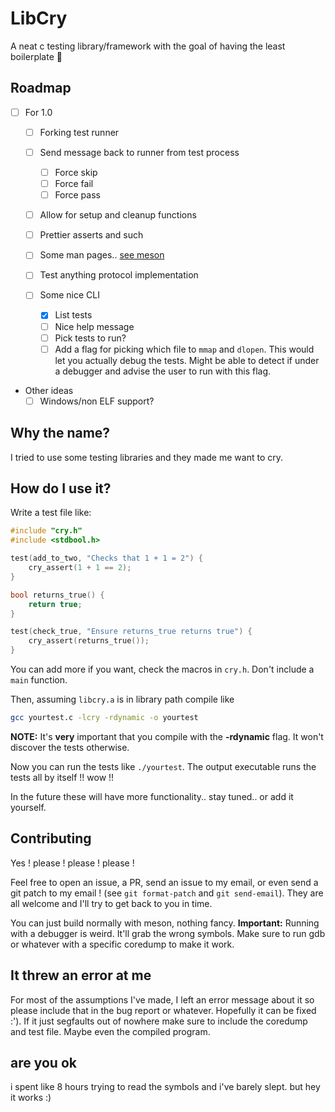 # LibCry

A neat c testing library/framework with the goal of having the least boilerplate 🥲

## Roadmap

- [ ] For 1.0

  - [ ] Forking test runner
  - [ ] Send message back to runner from test process

    - [ ] Force skip
    - [ ] Force fail
    - [ ] Force pass

  - [ ] Allow for setup and cleanup functions
  - [ ] Prettier asserts and such
  - [ ] Some man pages.. [see meson](https://mesonbuild.com/Installing.html)
  - [ ] Test anything protocol implementation
  - [ ] Some nice CLI

    - [x] List tests
    - [ ] Nice help message
    - [ ] Pick tests to run?
    - [ ] Add a flag for picking which file to `mmap` and `dlopen`. This would
          let you actually debug the tests. Might be able to detect if under a
          debugger and advise the user to run with this flag.

- Other ideas
  - [ ] Windows/non ELF support?

## Why the name?

I tried to use some testing libraries and they made me want to cry.

## How do I use it?

Write a test file like:

```c
#include "cry.h"
#include <stdbool.h>

test(add_to_two, "Checks that 1 + 1 = 2") {
    cry_assert(1 + 1 == 2);
}

bool returns_true() {
    return true;
}

test(check_true, "Ensure returns_true returns true") {
    cry_assert(returns_true());
}
```

You can add more if you want, check the macros in `cry.h`. Don't include a `main` function.

Then, assuming `libcry.a` is in library path compile like

```sh
gcc yourtest.c -lcry -rdynamic -o yourtest
```

**NOTE:** It's **very** important that you compile with the **-rdynamic** flag. It won't discover the tests otherwise.

Now you can run the tests like `./yourtest`. The output executable runs the tests all by itself !! wow !!

In the future these will have more functionality.. stay tuned.. or add it yourself.

## Contributing

Yes ! please ! please ! please !

Feel free to open an issue, a PR, send an issue to my email, or even send a git
patch to my email ! (see `git format-patch` and `git send-email`). They are all
welcome and I'll try to get back to you in time.

You can just build normally with meson, nothing fancy. **Important:** Running
with a debugger is weird. It'll grab the wrong symbols. Make sure to run gdb or
whatever with a specific coredump to make it work.

## It threw an error at me

For most of the assumptions I've made, I left an error message about it so
please include that in the bug report or whatever. Hopefully it can be fixed
:'). If it just segfaults out of nowhere make sure to include the coredump and
test file. Maybe even the compiled program.

## are you ok

i spent like 8 hours trying to read the symbols and i've barely slept. but hey it works :)
